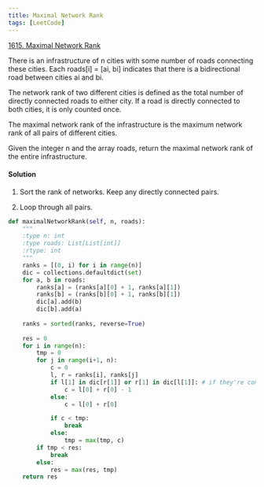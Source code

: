 ```yaml
---
title: Maximal Network Rank
tags: [LeetCode]
---
```


[1615. Maximal Network Rank](https://leetcode.com/problems/maximal-network-rank/)

There is an infrastructure of n cities with some number of roads connecting these cities. Each roads[i] = [ai, bi] indicates that there is a bidirectional road between cities ai and bi.

The network rank of two different cities is defined as the total number of directly connected roads to either city. If a road is directly connected to both cities, it is only counted once.

The maximal network rank of the infrastructure is the maximum network rank of all pairs of different cities.

Given the integer n and the array roads, return the maximal network rank of the entire infrastructure.

#### Solution  
1. Sort the rank of networks. Keep any directly connected pairs.

1. Loop through all pairs.

```python
def maximalNetworkRank(self, n, roads):
    """
    :type n: int
    :type roads: List[List[int]]
    :rtype: int
    """
    ranks = [(0, i) for i in range(n)]
    dic = collections.defaultdict(set)
    for a, b in roads:
        ranks[a] = (ranks[a][0] + 1, ranks[a][1])
        ranks[b] = (ranks[b][0] + 1, ranks[b][1])
        dic[a].add(b)
        dic[b].add(a)
        
    ranks = sorted(ranks, reverse=True)
    
    res = 0
    for i in range(n):
        tmp = 0
        for j in range(i+1, n):
            c = 0
            l, r = ranks[i], ranks[j]
            if l[1] in dic[r[1]] or r[1] in dic[l[1]]: # if they're connected, -1
                c = l[0] + r[0] - 1
            else:
                c = l[0] + r[0]

            if c < tmp:
                break
            else:
                tmp = max(tmp, c)
        if tmp < res:
            break
        else:
            res = max(res, tmp)
    return res
```
